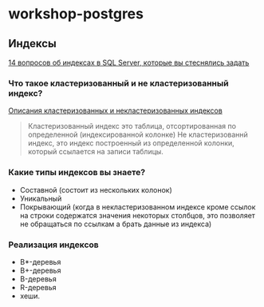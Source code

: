 # workshop-postgres

## Индексы

[14 вопросов об индексах в SQL Server, которые вы стеснялись задать](http://habrahabr.ru/post/247373/)

### Что такое кластеризованный и не кластеризованный индекс?
[Описания кластеризованных и некластеризованных индексов](https://msdn.microsoft.com/ru-ru/library/ms190457.aspx)
> Кластеризованный индекс это таблица, отсортированная по определенной (индексированной колонке)
Не кластеризованнй индекс, это индекс построенный из определенной колонки, который ссылается на записи таблицы.

### Какие типы индексов вы знаете?
* Составной (состоит из нескольких колонок)
* Уникальный
* Покрывающий (когда в некластеризованном индексе кроме ссылок на строки содержатся значения некоторых столбцов, это позволяет не обращаться по ссылкам а брать данные из индекса)

### Реализация индексов
* B*-деревья
* B+-деревья
* B-деревья
* R-деревья
* хеши.

